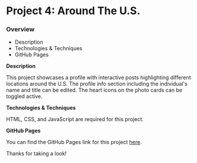# Project 4: Around The U.S.

### Overview

- Description
- Technologies & Techniques
- GitHub Pages

**Description**

This project showcases a profile with interactive posts highlighting different locations around the U.S. The profile info section including the individual's name and title can be edited. The heart icons on the photo cards can be toggled active.

**Technologies & Techniques**

HTML, CSS, and JavaScript are required for this project.

**GitHub Pages**

You can find the GitHub Pages link for this project [here](https://aleeseeya.github.io/web_project_4/).

Thanks for taking a look!
